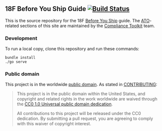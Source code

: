 ## 18F Before You Ship Guide [![Build Status](https://travis-ci.org/18F/before-you-ship.svg?branch=18f-pages)](https://travis-ci.org/18F/before-you-ship)

This is the source repository for the 18F [Before You Ship](https://pages.18f.gov/before-you-ship/) guide. The [ATO](https://pages.18f.gov/before-you-ship/ato/)-related sections of this site are maintained by the [Compliance Toolkit](https://github.com/18F/compliance-toolkit) team.

### Development

To run a local copy, clone this repository and run these commands:

```
bundle install
./go serve
```

### Public domain

This project is in the worldwide [public domain](LICENSE.md). As stated in [CONTRIBUTING](CONTRIBUTING.md):

> This project is in the public domain within the United States, and copyright and related rights in the work worldwide are waived through the [CC0 1.0 Universal public domain dedication](https://creativecommons.org/publicdomain/zero/1.0/).
>
> All contributions to this project will be released under the CC0 dedication. By submitting a pull request, you are agreeing to comply with this waiver of copyright interest.
